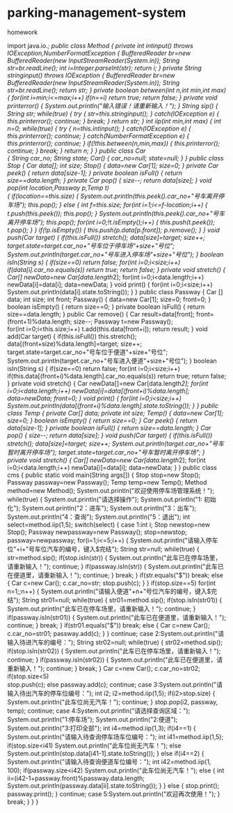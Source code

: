 parking-management-system
=========================

homework

import java.io.*;
public class Method
{
	private int intinput() throws IOException,NumberFormatException
	{
		BufferedReader br=new BufferedReader(new InputStreamReader(System.in));
		String str=br.readLine();
		int i=Integer.parseInt(str);
		return i;
	}
	private String stringinput() throws IOException
	{
		BufferedReader br=new BufferedReader(new InputStreamReader(System.in));
		String str=br.readLine();
		return str;
	}
	private boolean between(int n,int min,int max)
	{
		for(int i=min;i<=max;i++)
			if(n==i)
				return true;
		return false;
	}
	private void printerror()
	{
		System.out.println("输入错误！请重新输入！");
	}
	String sip()
	{
		String str;
		while(true)
		{
			try
			{
				str=this.stringinput();
			}
			catch(IOException e)
			{
				this.printerror();
				continue;
			}
			break;
		}
		return str;
	}
	int iip(int min,int max)
	{
		int n=0;
		while(true)
		{
			try
			{
				n=this.intinput();
			}
			catch(IOException e)
	    	{
	    		this.printerror();
	    		continue;
	    	}
	    	catch(NumberFormatException e)
	    	{
	    		this.printerror();
	    		continue;
	    	}
	    	if(!this.between(n,min,max))
	    	{
	    		this.printerror();
	    		continue;
	    	}
	    	break;
		}
		return n;
	}
}
public class Car     
{
	String car_no;
	String state;
	Car()
	{
		car_no=null;
		state=null;
	}
}
public class Stop 
{
	Car data[];
	int size;
	Stop()
	{
		data=new Car[1];
		size=0;
	}
	private Car peek()
	{
		return data[size-1];
	}
	private boolean isFull()
	{
		return size==data.length;
	}
	private Car pop()
	{
		size--;
		return data[size];
	}
	void pop(int location,Passway p,Temp t)  
	{
		if(location==this.size)
		{
			System.out.println(this.peek().car_no+"号车离开停车场");
			this.pop();
		}
		else
		{
			int f=this.size;
			for(int i=1;i<=f-location;i++)
			{
				t.push(this.peek());
				this.pop();
			}
			System.out.println(this.peek().car_no+"号车离开停车场");
			this.pop();
			for(int i=0;!t.isEmpty();i++)
			{
				this.push(t.peek());
				t.pop();
			}
		}
		if(!p.isEmpty()) 
		{
			this.push(p.data[p.front]);
			p.remove();
		}
	}
	void push(Car target)
	{
		if(this.isFull())
			stretch();
		data[size]=target;
		size++;
		target.state=target.car_no+"号车位于停车场"+size+"号位";
		System.out.println(target.car_no+"号车进入停车场"+size+"号位");
	}
	boolean isIn(String s)
	{
		if(size==0)
			return false;
		for(int i=0;i<size;i++)
			if(data[i].car_no.equals(s))
				return true;
		return false;
	}
	private void stretch()
	{
		Car[] newData=new Car[data.length*2];
		for(int i=0;i<data.length;i++)
			newData[i]=data[i];
		data=newData;
	}
	void print()
	{
		for(int i=0;i<size;i++)
			System.out.println(data[i].state.toString());
	}
}
public class Passway 
{
	Car [] data;
	int size;
	int front;
	Passway()
	{
		data=new Car[1];
		size=0;
		front=0;
	}
	boolean isEmpty()
	{
		return size==0;
	}
	private boolean isFull()
	{
		return size==data.length;
	}
	public Car remove()
	{
		Car result=data[front];
		front=(front+1)%data.length;
		size--;
		Passway t=new Passway();  
		for(int i=0;i<this.size;i++)
			t.add(this.data[front+i]);
		return result;
	}
	void add(Car target)
	{
		if(this.isFull())
			this.stretch();
		data[(front+size)%data.length]=target;
		size++;
		target.state=target.car_no+"号车位于便道"+size+"号位";
		System.out.println(target.car_no+"号车进入便道"+size+"号位");
	}
	boolean isIn(String s) 
	{
		if(size==0)
			return false;
		for(int i=0;i<size;i++)
			if(this.data[(front+i)%data.length].car_no.equals(s))
				return true;
		return false;
	}
	private void stretch()
	{
		Car newData[]=new Car[data.length*2];
		for(int i=0;i<data.length;i++)
			newData[i]=data[(front+i)%data.length];
		data=newData;
		front=0;
	}
	void print()
	{
		for(int i=0;i<size;i++)
			System.out.println(data[(front+i)%data.length].state.toString());
	}
}
public class Temp 
{
	private Car[] data;
	private int size;
	Temp()
	{
		data=new Car[1];
		size=0;
	}
	boolean isEmpty()
	{
		return size==0;
	}
	Car peek()
	{
		return data[size-1];
	}
	private boolean isFull()
	{
		return size==data.length;
	}
	Car pop()
	{
		size--;
		return data[size];
	}
	void push(Car target)
	{
		if(this.isFull())
			stretch();
		data[size]=target;
		size++;
		System.out.println(target.car_no+"号车暂时离开停车场");
		target.state=target.car_no+"号车暂时离开停车场";
	}
	private void stretch()
	{
		Car[] newData=new Car[data.length*2];
		for(int i=0;i<data.length;i++)
			newData[i]=data[i];
		data=newData;
	}
}
public class cms
{
	public static void main(String args[])
	{
		Stop stop=new Stop();
		Passway passway=new Passway();
		Temp temp=new Temp();
		Method method=new Method();
		System.out.println("欢迎使用停车场管理系统！");
		while(true)
		{
			System.out.println("请选择操作");
			System.out.println("1: 初始化");
			System.out.println("2：进车");
			System.out.println("3：出车");
			System.out.println("4：查询");
			System.out.println("5：退出");
			int select=method.iip(1,5);
			switch(select)
			{
			case 1:int i;
			       Stop newstop=new Stop();
			       Passway newpassway=new Passway();
			       stop=newstop;
			       passway=newpassway;
			       for(i=1;i<=5;i++)
			       {
			    	   System.out.println("请输入停车位"+i+"号车位汽车的编号，键入$完结");
			    	   String str=null;
			    	   while(true)
			    	   {
			    		   str=method.sip();
			    		   if(stop.isIn(str))
			    		   {
			    			   System.out.println("此车已在停车场里，请重新输入！");
				  		 	   continue;
			    		   }
			    		   if(passway.isIn(str))
			    		   {
			    			   System.out.println("此车已在便道里，请重新输入！");
				  	 		   continue;
				  		   }
			  			   break;
			    	   }
			    	   if(str.equals("$"))
			    		   break;
			    	   else
			    	   {
			    		   Car c=new Car();
			    		   c.car_no=str;
			    		   stop.push(c);
			    	   }
			       }
			       if(stop.size==5)
			    	   for(int n=1;;n++)
		    		   {
		    			   System.out.println("请输入便道"+n+"号位汽车的编号，键入$完结");
		    			   String str01=null;
		    			   while(true)
				    	   {
				    		   str01=method.sip();
				    		   if(stop.isIn(str01))
				    		   {
				    			   System.out.println("此车已在停车场里，请重新输入！");
					  		 	   continue;
				    		   }
				    		   if(passway.isIn(str01))
				    		   {
				    			   System.out.println("此车已在便道里，请重新输入！");
					  	 		   continue;
					  		   }
				  			   break;
				    	   }
		    			   if(str01.equals("$"))
		    				   break;
		    			   else
		    			   {
		    				   Car c=new Car(); 
		    				   c.car_no=str01;
		    				   passway.add(c);
		    			   }
		    		   }
			       continue;
			case 2:System.out.println("请输入待进汽车的编号：");
			       String str02=null;
			       while(true)
		    	   {
		    		   str02=method.sip();
		    		   if(stop.isIn(str02))
		    		   {
		    			   System.out.println("此车已在停车场里，请重新输入！");
			  		 	   continue;
		    		   }
		    		   if(passway.isIn(str02))
		    		   {
		    			   System.out.println("此车已在便道里，请重新输入！");
			  	 		   continue;
			  		   }
		  			   break;
		    	   }
			       Car c=new Car();
			       c.car_no=str02;
			       if(stop.size<5)  
			    	   stop.push(c);
			       else 
			    	   passway.add(c);
			       continue;
			case 3:System.out.println("请输入待出汽车的停车位编号：");
			       int i2;
			       i2=method.iip(1,5);
		    	   if(i2>stop.size)
		    	   {
		    		   System.out.println("此车位尚无汽车！");
		    		   continue;
		    	   }
			       stop.pop(i2, passway, temp);
			       continue;
			case 4:System.out.println("请选择查询区域：");
			       System.out.println("1:停车场");
			       System.out.println("2:便道");
			       System.out.println("3:打印全部");
			       int i4=method.iip(1,3);
			       if(i4==1)
	    		   {
                       System.out.println("请输入待查询停车场车位编号：");
	    			   int i41=method.iip(1,5);
	    			   if(stop.size<i41)
		    	    	   System.out.println("此车位尚无汽车！");
		    	       else
		    		       System.out.println(stop.data[i41-1].state.toString());
	    		   }
	    		   else
	    			   if(i4==2)
	    			   {
		    			   System.out.println("请输入待查询便道车位编号：");
		    			   int i42=method.iip(1, 100);
		    			   if(passway.size<i42)
			    			   System.out.println("此车位尚无汽车！");
			    		   else
			    		   {
			    			   int ii=(i42-1+passway.front)%passway.data.length;
			    			   System.out.println(passway.data[ii].state.toString());
			    		   }
		    	       }
	    			   else
	    			   {
	    				   stop.print();
	    				   passway.print();
	    			   }
				   continue;
			case 5:System.out.println("欢迎再次使用！");
			}
			break;
		}
    }
}

